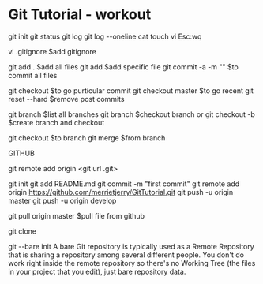 # Git Tutorial - workout
git init
git status
git log
git log --oneline
cat <filename>
touch <filename>
vi <filename>    Esc:wq

vi .gitignore $add gitignore

git add . $add all files
git add <filename> $add specific file
git commit -a -m "<msg>" $to commit all files

git checkout <commit id>    $to go purticular commit
git checkout master     $to go recent
git reset --hard <commit id>   $remove post commits

git branch $list all branches
git branch <branch name> $checkout branch
or 
git checkout -b <branch name>  $create branch and checkout

git checkout <master>   $to branch
git merge <develop>   $from branch


GITHUB

git remote add origin <git url .git>

git init
git add README.md
git commit -m "first commit"
git remote add origin https://github.com/merrietjerry/GitTutorial.git
git push -u origin master
git push -u origin develop

git pull origin master  $pull file from github

git clone <repo Url>

git --bare init
A bare Git repository is typically used as a Remote Repository that is sharing a repository among several different people. You don't do work right inside the remote repository so there's no Working Tree (the files in your project that you edit), just bare repository data.



